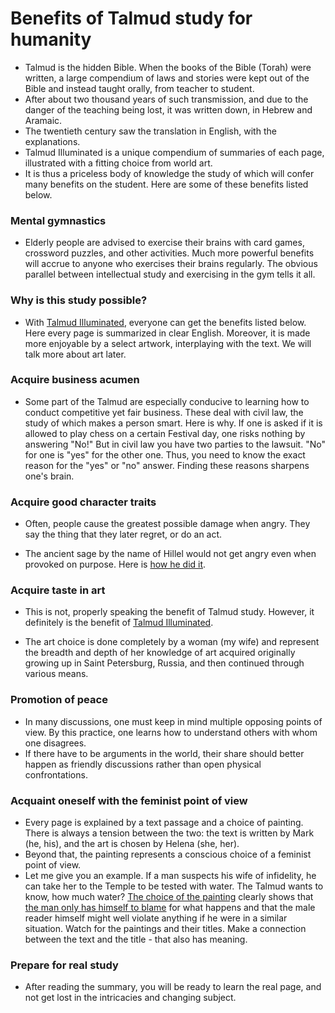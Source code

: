 # Benefits of Talmud study for humanity

* Talmud is the hidden Bible. When the books of the Bible (Torah)
were written, a large compendium of laws and stories were kept out of the
Bible and instead taught orally, from teacher to student.
* After about two thousand years of such transmission, and due to the danger of the teaching being lost,
it was written down, in Hebrew and Aramaic.
* The twentieth century saw the translation in English, with the explanations.
* Talmud Illuminated is a unique compendium of summaries of each page, illustrated with a fitting choice from world art.
* It is thus a priceless body of knowledge the study of which will confer many benefits on the student. Here 
are some of these benefits listed below.

### Mental gymnastics

* Elderly people are advised to exercise their brains with card games, crossword puzzles, and other activities.
Much more powerful benefits will accrue to anyone who exercises their brains regularly. The obvious parallel between
intellectual study and exercising in the gym tells it all.
  
### Why is this study possible?

* With [Talmud Illuminated](http://talmudilluminated.com/welcome.html), 
  everyone can get the benefits listed below. Here every page is summarized in clear English.
  Moreover, it is made more enjoyable by a select artwork, interplaying with the text. 
  We will talk more about art later.

### Acquire business acumen

* Some part of the Talmud are especially conducive to learning how to conduct competitive yet fair business. These
deal with civil law, the study of which makes a person smart. Here is why. If one is asked if it is allowed to play chess
on a certain Festival day, one risks nothing by answering "No!" But in civil law you have two parties to the lawsuit. "No"
for one is "yes" for the other one. Thus, you need to know the exact reason for the "yes" or "no" answer. Finding these
reasons sharpens one's brain.  

### Acquire good character traits

* Often, people cause the greatest possible damage when angry. They say the thing that they later regret, or do an act.
  
* The ancient sage by the name of Hillel would not get angry even when provoked on purpose. Here is [how he did it](https://talmudilluminated.com/shabbat/shabbat31.html).

### Acquire taste in art

* This is not, properly speaking the benefit of Talmud study. However, it definitely is the
benefit of [Talmud Illuminated](http://talmudilluminated.com/welcome.html).
  
* The art choice is done completely by a woman (my wife) and represent the breadth and depth
of her knowledge of art acquired originally growing up in Saint Petersburg, Russia, and then
continued through various means.  

### Promotion of peace

* In many discussions, one must keep in mind multiple opposing points of view. By this practice,
one learns how to understand others with whom one disagrees. 
* If there have to be arguments in the world, their share should better happen as friendly discussions
rather than open physical confrontations.
  
### Acquaint oneself with the feminist point of view

* Every page is explained by a text passage and a choice of painting. There is always
a tension between the two: the text is written by Mark (he, his), and the art is
chosen by Helena (she, her).
* Beyond that, the painting represents a conscious choice of a feminist point of view.
* Let me give you an example. If a man suspects his wife of infidelity, he can take her to the Temple to
be tested with water. The Talmud wants to know, how much water? 
  [The choice of the painting](https://mkerzner.blogspot.com/2015/11/sotah-15-sacrifice-of-jealousy.html) clearly shows that [the man only has himself to blame](https://mkerzner.blogspot.com/2015/10/sotah-2-man-deserves-what-he-gets.html) for what happens and that
the male reader himself might well violate anything if he were in a similar situation. 
Watch for the paintings and their titles. Make a connection between the text and the title - that also has meaning.  

### Prepare for real study

* After reading the summary, you will be ready to learn the real page, and not get lost in the intricacies and changing subject.

